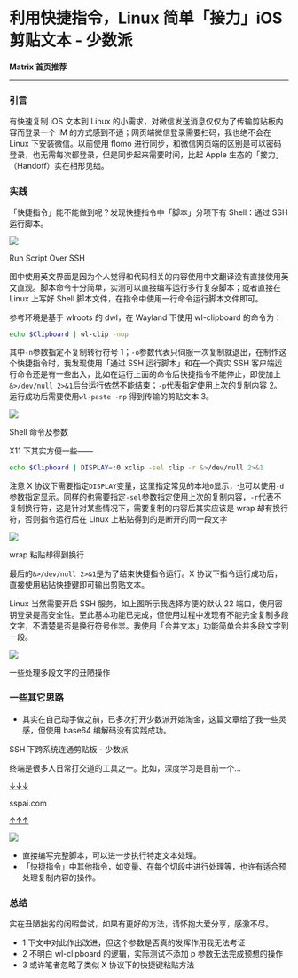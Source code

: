 

# 利用快捷指令，Linux 简单「接力」iOS 剪贴文本 - 少数派

**Matrix 首页推荐** 





- - -

### 引言

有快速复制 iOS 文本到 Linux 的小需求，对微信发送消息仅仅为了传输剪贴板内容而登录一个 IM 的方式感到不适；网页端微信登录需要扫码，我也绝不会在 Linux 下安装微信。以前使用 flomo 进行同步，和微信网页端的区别是可以密码登录，也无需每次都登录，但是同步起来需要时间，比起 Apple 生态的「接力」（Handoff）实在相形见绌。

### 实践

「快捷指令」能不能做到呢？发现快捷指令中「脚本」分项下有 Shell：通过 SSH 运行脚本。

![](assets/1699940783-75cebc2d348a3f256035dd17d2176e62.png)

Run Script Over SSH

图中使用英文界面是因为个人觉得和代码相关的内容使用中文翻译没有直接使用英文直观。脚本命令十分简单，实测可以直接编写运行多行复杂脚本；或者直接在 Linux 上写好 Shell 脚本文件，在指令中使用一行命令运行脚本文件即可。

参考环境是基于 wlroots 的 dwl，在 Wayland 下使用 wl-clipboard 的命令为：

```bash
echo $Clipboard | wl-clip -nop
```

其中`-n`参数指定不复制转行符号 1；`-o`参数代表只伺服一次复制就退出，在制作这个快捷指令时，我发现使用「通过 SSH 运行脚本」和在一个真实 SSH 客户端运行命令还是有一些出入，比如在运行上面的命令后快捷指令不能停止，即使加上`&>/dev/null 2>&1`后台运行依然不能结束；`-p`代表指定使用上次的复制内容 2。运行成功后需要使用`wl-paste -np` 得到传输的剪贴文本 3。

![](assets/1699940783-deb9278f126f0c3372ffba80db2265fa.png)

Shell 命令及参数

X11 下其实方便一些——

```bash
echo $Clipboard | DISPLAY=:0 xclip -sel clip -r &>/dev/null 2>&1
```

注意 X 协议下需要指定`DISPLAY`变量，这里指定常见的本地`0`显示，也可以使用`-d`参数指定显示。同样的也需要指定`-sel`参数指定使用上次的复制内容，`-r`代表不复制换行符，这是针对某些情况下，需要复制的内容后其实应该是 wrap 却有换行符，否则指令运行后在 Linux 上粘贴得到的是断开的同一段文字

![](assets/1699940783-268a7434d3d4f68e5402eaa3f24825fc.png)

wrap 粘贴却得到换行

最后的`&>/dev/null 2>&1`是为了结束快捷指令运行。X 协议下指令运行成功后，直接使用粘贴快捷键即可输出剪贴文本。

Linux 当然需要开启 SSH 服务，如上图所示我选择方便的默认 22 端口，使用密钥登录提高安全性。至此基本功能已完成，但使用过程中发现有不能完全复制多段文字，不清楚是否是换行符号作祟。我使用「合并文本」功能简单合并多段文字到一段。

![](assets/1699940783-c4ef92b23a0a1625978c6f89a090c0ef.png)

一些处理多段文字的丑陋操作

### 一些其它思路

-   其实在自己动手做之前，已多次打开少数派开始淘金，这篇文章给了我一些灵感，但使用 base64 编解码没有实践成功。

SSH 下跨系统连通剪贴板 - 少数派

终端是很多人日常打交道的工具之一。比如，深度学习是目前一个...

[↓↓↓](https://sspai.com/post/71018)  
  
sspai.com  
  
[↑↑↑](https://sspai.com/post/71018)

![](assets/1699940783-fe4df4bf05cf8edc1c7d7ba8f0372868.jpg)

-   直接编写完整脚本，可以进一步执行特定文本处理。
-   「快捷指令」中其他指令，如变量、在每个切段中进行处理等，也许有适合预处理复制内容的操作。

### 总结

实在丑陋拙劣的闲暇尝试，如果有更好的方法，请怀抱大爱分享，感激不尽。





-   1 下文中对此作出改进，但这个参数是否真的发挥作用我无法考证
-   2 不明白 wl-clipboard 的逻辑，实际测试不添加 p 参数无法完成预想的操作
-   3 或许笔者忽略了类似 X 协议下的快捷键粘贴方法
